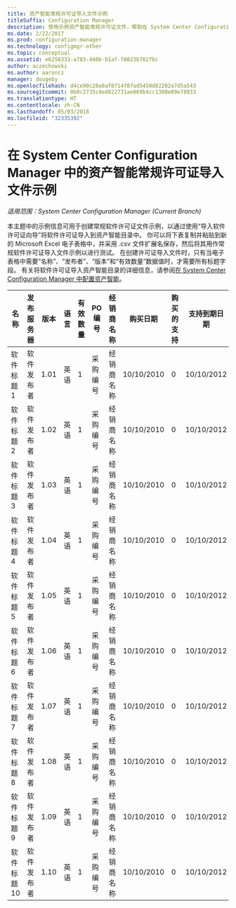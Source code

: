 ```yaml
---
title: 资产智能常规许可证导入文件示例
titleSuffix: Configuration Manager
description: 使用示例资产智能常规许可证文件，帮助在 System Center Configuration Manager 中导入软件许可证。
ms.date: 2/22/2017
ms.prod: configuration-manager
ms.technology: configmgr-other
ms.topic: conceptual
ms.assetid: e6258333-a783-440b-b1af-f8023b782fbc
author: aczechowski
ms.author: aaroncz
manager: dougeby
ms.openlocfilehash: d4ce90c28a8af0714f07ad5450d82202a7d5a543
ms.sourcegitcommit: 0b0c2735c4ed822731ae069b4cc1380e89e78933
ms.translationtype: HT
ms.contentlocale: zh-CN
ms.lasthandoff: 05/03/2018
ms.locfileid: "32335392"
---
```

# <a name="example-asset-intelligence-general-license-import-file-in-system-center-configuration-manager"></a>在 System Center Configuration Manager 中的资产智能常规许可证导入文件示例

*适用范围：System Center Configuration Manager (Current Branch)*

本主题中的示例信息可用于创建常规软件许可证文件示例，以通过使用“导入软件许可证向导”将软件许可证导入到资产智能目录中。 你可以将下表复制并粘贴到新的 Microsoft Excel 电子表格中，并采用 .csv 文件扩展名保存，然后将其用作常规软件许可证导入文件示例以进行测试。 在创建许可证导入文件时，只有当电子表格中需要“名称”、“发布者”、“版本”和“有效数量”数据值时，才需要所有标题字段。 有关将软件许可证导入资产智能目录的详细信息，请参阅[在 System Center Configuration Manager 中配置资产智能](../../../../core/clients/manage/asset-intelligence/configuring-asset-intelligence.md)。  

|名称|发布服务器|版本|语言|有效数量|PO 编号|经销商名称|购买日期|购买的支持|支持到期日期|注释|  
|----------|---------------|-------------|--------------|-----------------------|--------------|------------------|--------------------|----------------------|---------------------------|--------------|  
|软件标题 1|软件发布者|1.01|英语|1|采购编号|经销商名称|10/10/2010|0|10/10/2012|注释|  
|软件标题 2|软件发布者|1.02|英语|1|采购编号|经销商名称|10/10/2010|0|10/10/2012|注释|  
|软件标题 3|软件发布者|1.03|英语|1|采购编号|经销商名称|10/10/2010|0|10/10/2012|注释|  
|软件标题 4|软件发布者|1.04|英语|1|采购编号|经销商名称|10/10/2010|0|10/10/2012|注释|  
|软件标题 5|软件发布者|1.05|英语|1|采购编号|经销商名称|10/10/2010|0|10/10/2012|注释|  
|软件标题 6|软件发布者|1.06|英语|1|采购编号|经销商名称|10/10/2010|0|10/10/2012|注释|  
|软件标题 7|软件发布者|1.07|英语|1|采购编号|经销商名称|10/10/2010|0|10/10/2012|注释|  
|软件标题 8|软件发布者|1.08|英语|1|采购编号|经销商名称|10/10/2010|0|10/10/2012|注释|  
|软件标题 9|软件发布者|1.09|英语|1|采购编号|经销商名称|10/10/2010|0|10/10/2012|注释|  
|软件标题 10|软件发布者|1.10|英语|1|采购编号|经销商名称|10/10/2010|0|10/10/2012|注释|  
